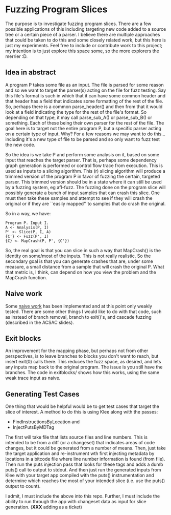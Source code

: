 
# Fuzzing Program Slices

The purpose is to investigate fuzzing program slices. There are a few
possible applications of this including targeting new code added to a 
source tree or a certain piece of a parser. I believe there are 
multiple approaches that could be taken to do this and some closely
related work, but this here is just my experiments. Feel free to include
or contribute work to this project; my intention is to just explore this
space some, so the more explorers the merrier :D.

## Idea in abstract

A program P takes some file as an input. The file is parsed for some reason
and so we want to target the parser(s) acting on the file for fuzz testing.
Say this file's format is such in which that it can have some common header
and that header has a field that indicates some formatting of the rest of the
file. So, perhaps there is a common parse_header() and then from that it would
look at a field indicating the type for the rest of the file's format. So 
depending on that type, it may call parse_sub_A() or parse_sub_B() or something.
Each of these being their own parser for the rest of the file. The goal here is
to target not the entire program P, but a specific parser acting on a certain 
type of input. Why? For a few reasons we may want to do this... including it's a
new type of file to be parsed and so only want to fuzz test the new code.


So the idea is we take P and perform some analysis on it, based on some input
that reaches the target parser. That is, perhaps some dependency graph 
generation is performed or control flow trace from execution. This is used
as inputs to a slicing algorithm. This (r) slicing algorithm will produce
a trimmed version of the program P in favor of fuzzing the certain, targeted
parser. This trimmed version should be in a state where it can still be used
by a fuzzing system, eg afl-fuzz. The fuzzing done on the program slice will
possibly generate a bunch of input samples that can crash this slice. One must
then take these samples and attempt to see if they will crash the original
or if they are ``easily mapped'' to samples that do crash the original.

So in a way, we have:

```
Program P. Input I.
A <- Analysis(P, I)
P' <- Slice(P, I, A)
{C'} <- Fuzz(P', I)
{C} <- MapCrash(P, P', {C'})
```

So, the real goal is that you can slice in such a way that MapCrash() is the 
identity on some/most of the inputs. This is not really realistic. So the 
secondary goal is that you can generate crashes that are, under some 
measure, a small distance from a sample that will crash the original P. What
that metric is, I think, can depend on how you view the problem and the MapCrash
function.


## Naive work

Some [naive work](https://github.com/roachspray/acsac17wip)  has been implemented
and at this point only weakly tested. There are some other things I would like to do
with that code, such as instead of branch removal, branch to exit()'s, and cascade 
fuzzing (described in the ACSAC slides).


## Exit blocks

An improvement for the mapping phase, but perhaps not from other
perspectives, is to leave branches to blocks you don't want to reach, but
insert exit(0) calls there. This reduces the fuzz space, as desired, and
lets any inputs map back to the original program. The issue is you still
have the branches. The code in exitblocks/ shows how this works, using the
same weak trace input as naive. 

## Generating Test Cases

One thing that would be helpful would be to get test cases that target the slice of
interest. A method to do this is using Klee along with the passes:

- FindInstructionsByLocation and
- InjectPutsByMDTag

The first will take file that lists source files and line numbers. This is intended
to be from a diff (or a changeset) that indicates areas of code changes, but it could
be generated from a number of means. Then, just take the target application and re-instrument
wth first injecting metadata by locations in a bitcode file where line number information
is found (from file). Then run the puts injection pass that looks for these tags and
adds a dumb puts() call to output to stdout. And then just run the generated inputs
from Klee with your target app compiled with the puts() instrumentation and determine
which reaches the most of your intended slice (i.e. use the puts() output to count).

I admit, I must include the above into this repo. Further, I must include the ability to
run through the app with changeset data as input for slice generation. (**XXX** adding as a ticket)
